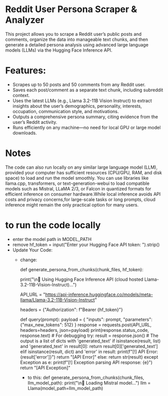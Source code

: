 
# Reddit User Persona Scraper & Analyzer
This project allows you to scrape a Reddit user’s public posts and comments, organize the data into manageable text chunks, and then generate a detailed persona analysis using advanced large language models (LLMs) via the Hugging Face Inference API.

# Features:

- Scrapes up to 50 posts and 50 comments from any Reddit user.
- Saves each post/comment as a separate text chunk, including subreddit context.
- Uses the latest LLMs (e.g., Llama 3.2-11B Vision Instruct) to extract insights about the user’s demographics, personality, interests, occupation, communication style, and motivations.
- Outputs a comprehensive persona summary, citing evidence from the user’s Reddit activity.
- Runs efficiently on any machine—no need for local GPU or large model downloads.

# Notes

The code can also run locally on any similar large language model (LLM), provided your computer has sufficient resources (CPU/GPU, RAM, and disk space) to load and run the model smoothly. You can use libraries like llama.cpp, transformers, or text-generation-webui to load compatible models such as Mistral, LLaMA 2/3, or Falcon in quantized formats for efficient inference on consumer hardware.While local inference avoids API costs and privacy concerns,for large-scale tasks or long prompts, cloud inference might remain the only practical option for many users.

# to run the code locally
- enter the model path in MODEL_PATH
- remove hf_token = input("Enter your Hugging Face API token: ").strip() 
- Update Your Code:
  - change:

    def generate_persona_from_chunks(chunk_files, hf_token):
    
      print("\n🧠 Using Hugging Face Inference API (cloud hosted Llama-3.2-11B-Vision-Instruct)...")
    
      API_URL = "https://api-inference.huggingface.co/models/meta-llama/Llama-3.2-11B-Vision-Instruct"
    
      headers = {"Authorization": f"Bearer {hf_token}"}

      def query(prompt):
          payload = {
              "inputs": prompt,
              "parameters": {"max_new_tokens": 512}
          }
          response = requests.post(API_URL, headers=headers, json=payload)
          print(response.status_code, response.text)  # For debugging
          try:
              result = response.json()
              # The output is a list of dicts with 'generated_text'
              if isinstance(result, list) and 'generated_text' in result[0]:
                  return result[0]['generated_text']
              elif isinstance(result, dict) and 'error' in result:
                  print(f"[!] API Error: {result['error']}")
                  return "[API Error]"
              else:
                  return str(result)
          except Exception as e:
              print(f"[!] Exception parsing API response: {e}")
              return "[API Exception]"

    - to this:
      def generate_persona_from_chunks(chunk_files, llm_model_path):
      print("\n🧠 Loading Mistral model...")
      llm = Llama(model_path=llm_model_path)
